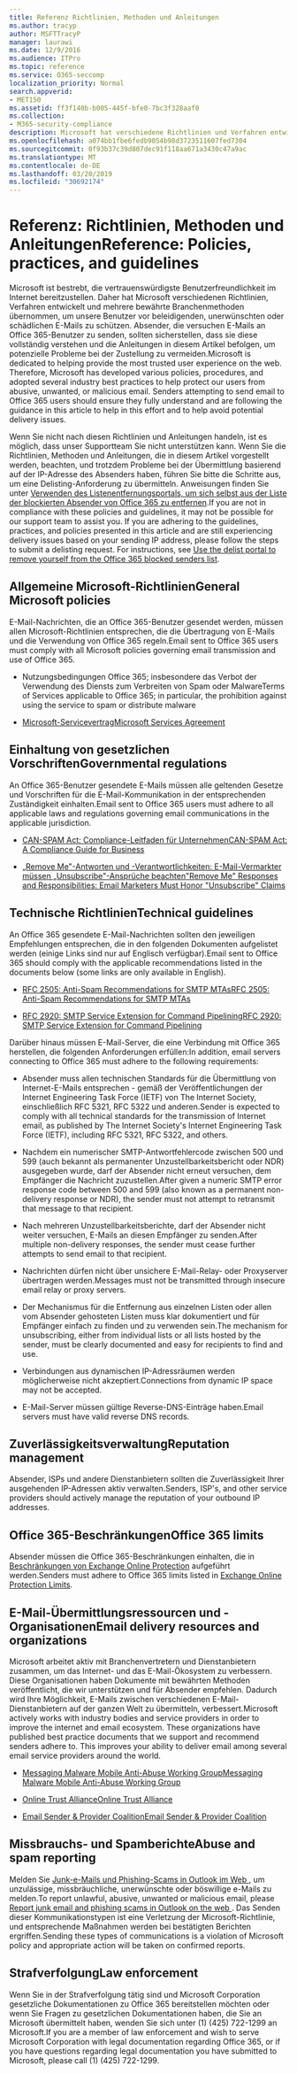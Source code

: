 ```yaml
---
title: Referenz Richtlinien, Methoden und Anleitungen
ms.author: tracyp
author: MSFTTracyP
manager: laurawi
ms.date: 12/9/2016
ms.audience: ITPro
ms.topic: reference
ms.service: O365-seccomp
localization_priority: Normal
search.appverid:
- MET150
ms.assetid: ff3f140b-b005-445f-bfe0-7bc3f328aaf0
ms.collection:
- M365-security-compliance
description: Microsoft hat verschiedene Richtlinien und Verfahren entwickelt und mehrere bewährte Methoden für die Branche eingeführt, um unsere Benutzer vor missbräuchlichen, unerwünschten oder böswilligen e-Mails zu schützen.
ms.openlocfilehash: a074bb1fbe6fedb9054b98d3723511607fed7304
ms.sourcegitcommit: 0f93b37c39d807dec91f118aa671a3430c47a9ac
ms.translationtype: MT
ms.contentlocale: de-DE
ms.lasthandoff: 03/20/2019
ms.locfileid: "30692174"
---
```

# <a name="reference-policies-practices-and-guidelines"></a><span data-ttu-id="05c52-103">Referenz: Richtlinien, Methoden und Anleitungen</span><span class="sxs-lookup"><span data-stu-id="05c52-103">Reference: Policies, practices, and guidelines</span></span>
  
<span data-ttu-id="05c52-p101">Microsoft ist bestrebt, die vertrauenswürdigste Benutzerfreundlichkeit im Internet bereitzustellen. Daher hat Microsoft verschiedenen Richtlinien, Verfahren entwickelt und mehrere bewährte Branchenmethoden übernommen, um unsere Benutzer vor beleidigenden, unerwünschten oder schädlichen E-Mails zu schützen. Absender, die versuchen E-Mails an Office 365-Benutzer zu senden, sollten sicherstellen, dass sie diese vollständig verstehen und die Anleitungen in diesem Artikel befolgen, um potenzielle Probleme bei der Zustellung zu vermeiden.</span><span class="sxs-lookup"><span data-stu-id="05c52-p101">Microsoft is dedicated to helping provide the most trusted user experience on the web. Therefore, Microsoft has developed various policies, procedures, and adopted several industry best practices to help protect our users from abusive, unwanted, or malicious email. Senders attempting to send email to Office 365 users should ensure they fully understand and are following the guidance in this article to help in this effort and to help avoid potential delivery issues.</span></span>
  
<span data-ttu-id="05c52-p102">Wenn Sie nicht nach diesen Richtlinien und Anleitungen handeln, ist es möglich, dass unser Supportteam Sie nicht unterstützen kann. Wenn Sie die Richtlinien, Methoden und Anleitungen, die in diesem Artikel vorgestellt werden, beachten, und trotzdem Probleme bei der Übermittlung basierend auf der IP-Adresse des Absenders haben, führen Sie bitte die Schritte aus, um eine Delisting-Anforderung zu übermitteln. Anweisungen finden Sie unter [Verwenden des Listenentfernungsportals, um sich selbst aus der Liste der blockierten Absender von Office 365 zu entfernen](use-the-delist-portal-to-remove-yourself-from-the-office-365-blocked-senders-lis.md).</span><span class="sxs-lookup"><span data-stu-id="05c52-p102">If you are not in compliance with these policies and guidelines, it may not be possible for our support team to assist you. If you are adhering to the guidelines, practices, and policies presented in this article and are still experiencing delivery issues based on your sending IP address, please follow the steps to submit a delisting request. For instructions, see [Use the delist portal to remove yourself from the Office 365 blocked senders list](use-the-delist-portal-to-remove-yourself-from-the-office-365-blocked-senders-lis.md).</span></span>
  
## <a name="general-microsoft-policies"></a><span data-ttu-id="05c52-110">Allgemeine Microsoft-Richtlinien</span><span class="sxs-lookup"><span data-stu-id="05c52-110">General Microsoft policies</span></span>
<span data-ttu-id="05c52-111"><a name="GenMsftPolicies"> </a></span><span class="sxs-lookup"><span data-stu-id="05c52-111"></span></span>

<span data-ttu-id="05c52-112">E-Mail-Nachrichten, die an Office 365-Benutzer gesendet werden, müssen allen Microsoft-Richtlinien entsprechen, die die Übertragung von E-Mails und die Verwendung von Office 365 regeln.</span><span class="sxs-lookup"><span data-stu-id="05c52-112">Email sent to Office 365 users must comply with all Microsoft policies governing email transmission and use of Office 365.</span></span>
  
- <span data-ttu-id="05c52-113">Nutzungsbedingungen Office 365; insbesondere das Verbot der Verwendung des Diensts zum Verbreiten von Spam oder Malware</span><span class="sxs-lookup"><span data-stu-id="05c52-113">Terms of Services applicable to Office 365; in particular, the prohibition against using the service to spam or distribute malware</span></span>
    
- [<span data-ttu-id="05c52-114">Microsoft-Servicevertrag</span><span class="sxs-lookup"><span data-stu-id="05c52-114">Microsoft Services Agreement</span></span>](https://www.microsoft.com/servicesagreement/)
    
## <a name="governmental-regulations"></a><span data-ttu-id="05c52-115">Einhaltung von gesetzlichen Vorschriften</span><span class="sxs-lookup"><span data-stu-id="05c52-115">Governmental regulations</span></span>
<span data-ttu-id="05c52-116"><a name="GovtRegulations"> </a></span><span class="sxs-lookup"><span data-stu-id="05c52-116"></span></span>

<span data-ttu-id="05c52-117">An Office 365-Benutzer gesendete E-Mails müssen alle geltenden Gesetze und Vorschriften für die E-Mail-Kommunikation in der entsprechenden Zuständigkeit einhalten.</span><span class="sxs-lookup"><span data-stu-id="05c52-117">Email sent to Office 365 users must adhere to all applicable laws and regulations governing email communications in the applicable jurisdiction.</span></span>
  
- [<span data-ttu-id="05c52-118">CAN-SPAM Act: Compliance-Leitfaden für Unternehmen</span><span class="sxs-lookup"><span data-stu-id="05c52-118">CAN-SPAM Act: A Compliance Guide for Business</span></span>](https://www.ftc.gov/tips-advice/business-center/guidance/can-spam-act-compliance-guide-business)
    
- [<span data-ttu-id="05c52-119">„Remove Me"-Antworten und -Verantwortlichkeiten: E-Mail-Vermarkter müssen „Unsubscribe"-Ansprüche beachten</span><span class="sxs-lookup"><span data-stu-id="05c52-119">"Remove Me" Responses and Responsibilities: Email Marketers Must Honor "Unsubscribe" Claims</span></span>](https://www.lawpublish.com/ftc-emai-marketers-unsubscribe-claims.mdl)
    
## <a name="technical-guidelines"></a><span data-ttu-id="05c52-120">Technische Richtlinien</span><span class="sxs-lookup"><span data-stu-id="05c52-120">Technical guidelines</span></span>
<span data-ttu-id="05c52-121"><a name="TechGuidelines"> </a></span><span class="sxs-lookup"><span data-stu-id="05c52-121"></span></span>

<span data-ttu-id="05c52-122">An Office 365 gesendete E-Mail-Nachrichten sollten den jeweiligen Empfehlungen entsprechen, die in den folgenden Dokumenten aufgelistet werden (einige Links sind nur auf Englisch verfügbar).</span><span class="sxs-lookup"><span data-stu-id="05c52-122">Email sent to Office 365 should comply with the applicable recommendations listed in the documents below (some links are only available in English).</span></span>
  
- [<span data-ttu-id="05c52-123">RFC 2505: Anti-Spam Recommendations for SMTP MTAs</span><span class="sxs-lookup"><span data-stu-id="05c52-123">RFC 2505: Anti-Spam Recommendations for SMTP MTAs</span></span>](https://www.ietf.org/rfc/rfc2505.txt)
    
- [<span data-ttu-id="05c52-124">RFC 2920: SMTP Service Extension for Command Pipelining</span><span class="sxs-lookup"><span data-stu-id="05c52-124">RFC 2920: SMTP Service Extension for Command Pipelining</span></span>](https://www.ietf.org/rfc/rfc2920.txt)
    
<span data-ttu-id="05c52-125">Darüber hinaus müssen E-Mail-Server, die eine Verbindung mit Office 365 herstellen, die folgenden Anforderungen erfüllen:</span><span class="sxs-lookup"><span data-stu-id="05c52-125">In addition, email servers connecting to Office 365 must adhere to the following requirements:</span></span>
  
- <span data-ttu-id="05c52-126">Absender muss allen technischen Standards für die Übermittlung von Internet-E-Mails entsprechen - gemäß der Veröffentlichungen der Internet Engineering Task Force (IETF) von The Internet Society, einschließlich RFC 5321, RFC 5322 und anderen.</span><span class="sxs-lookup"><span data-stu-id="05c52-126">Sender is expected to comply with all technical standards for the transmission of Internet email, as published by The Internet Society's Internet Engineering Task Force (IETF), including RFC 5321, RFC 5322, and others.</span></span> 
    
- <span data-ttu-id="05c52-127">Nachdem ein numerischer SMTP-Antwortfehlercode zwischen 500 und 599 (auch bekannt als permanenter Unzustellbarkeitsbericht oder NDR) ausgegeben wurde, darf der Absender nicht erneut versuchen, dem Empfänger die Nachricht zuzustellen.</span><span class="sxs-lookup"><span data-stu-id="05c52-127">After given a numeric SMTP error response code between 500 and 599 (also known as a permanent non-delivery response or NDR), the sender must not attempt to retransmit that message to that recipient.</span></span>
    
- <span data-ttu-id="05c52-128">Nach mehreren Unzustellbarkeitsberichte, darf der Absender nicht weiter versuchen, E-Mails an diesen Empfänger zu senden.</span><span class="sxs-lookup"><span data-stu-id="05c52-128">After multiple non-delivery responses, the sender must cease further attempts to send email to that recipient.</span></span>
    
- <span data-ttu-id="05c52-129">Nachrichten dürfen nicht über unsichere E-Mail-Relay- oder Proxyserver übertragen werden.</span><span class="sxs-lookup"><span data-stu-id="05c52-129">Messages must not be transmitted through insecure email relay or proxy servers.</span></span>
    
- <span data-ttu-id="05c52-130">Der Mechanismus für die Entfernung aus einzelnen Listen oder allen vom Absender gehosteten Listen muss klar dokumentiert und für Empfänger einfach zu finden und zu verwenden sein.</span><span class="sxs-lookup"><span data-stu-id="05c52-130">The mechanism for unsubscribing, either from individual lists or all lists hosted by the sender, must be clearly documented and easy for recipients to find and use.</span></span>
    
- <span data-ttu-id="05c52-131">Verbindungen aus dynamischen IP-Adressräumen werden möglicherweise nicht akzeptiert.</span><span class="sxs-lookup"><span data-stu-id="05c52-131">Connections from dynamic IP space may not be accepted.</span></span>
    
- <span data-ttu-id="05c52-132">E-Mail-Server müssen gültige Reverse-DNS-Einträge haben.</span><span class="sxs-lookup"><span data-stu-id="05c52-132">Email servers must have valid reverse DNS records.</span></span>
    
## <a name="reputation-management"></a><span data-ttu-id="05c52-133">Zuverlässigkeitsverwaltung</span><span class="sxs-lookup"><span data-stu-id="05c52-133">Reputation management</span></span>
<span data-ttu-id="05c52-134"><a name="RepManagement"> </a></span><span class="sxs-lookup"><span data-stu-id="05c52-134"></span></span>

<span data-ttu-id="05c52-135">Absender, ISPs und andere Dienstanbietern sollten die Zuverlässigkeit Ihrer ausgehenden IP-Adressen aktiv verwalten.</span><span class="sxs-lookup"><span data-stu-id="05c52-135">Senders, ISP's, and other service providers should actively manage the reputation of your outbound IP addresses.</span></span>
  
## <a name="office-365-limits"></a><span data-ttu-id="05c52-136">Office 365-Beschränkungen</span><span class="sxs-lookup"><span data-stu-id="05c52-136">Office 365 limits</span></span>
<span data-ttu-id="05c52-137"><a name="sectionSection4"> </a></span><span class="sxs-lookup"><span data-stu-id="05c52-137"></span></span>

<span data-ttu-id="05c52-138">Absender müssen die Office 365-Beschränkungen einhalten, die in [Beschränkungen von Exchange Online Protection](https://technet.microsoft.com/library/exchange-online-protection-limits.aspx) aufgeführt werden.</span><span class="sxs-lookup"><span data-stu-id="05c52-138">Senders must adhere to Office 365 limits listed in [Exchange Online Protection Limits](https://technet.microsoft.com/library/exchange-online-protection-limits.aspx).</span></span>
  
## <a name="email-delivery-resources-and-organizations"></a><span data-ttu-id="05c52-139">E-Mail-Übermittlungsressourcen und -Organisationen</span><span class="sxs-lookup"><span data-stu-id="05c52-139">Email delivery resources and organizations</span></span>
<span data-ttu-id="05c52-140"><a name="sectionSection5"> </a></span><span class="sxs-lookup"><span data-stu-id="05c52-140"></span></span>

<span data-ttu-id="05c52-p103">Microsoft arbeitet aktiv mit Branchenvertretern und Dienstanbietern zusammen, um das Internet- und das E-Mail-Ökosystem zu verbessern. Diese Organisationen haben Dokumente mit bewährten Methoden veröffentlicht, die wir unterstützen und für Absender empfehlen. Dadurch wird Ihre Möglichkeit, E-Mails zwischen verschiedenen E-Mail-Dienstanbietern auf der ganzen Welt zu übermitteln, verbessert.</span><span class="sxs-lookup"><span data-stu-id="05c52-p103">Microsoft actively works with industry bodies and service providers in order to improve the internet and email ecosystem. These organizations have published best practice documents that we support and recommend senders adhere to. This improves your ability to deliver email among several email service providers around the world.</span></span>
  
- [<span data-ttu-id="05c52-144">Messaging Malware Mobile Anti-Abuse Working Group</span><span class="sxs-lookup"><span data-stu-id="05c52-144">Messaging Malware Mobile Anti-Abuse Working Group</span></span>](https://www.m3aawg.org/)
    
- [<span data-ttu-id="05c52-145">Online Trust Alliance</span><span class="sxs-lookup"><span data-stu-id="05c52-145">Online Trust Alliance </span></span>](https://www.otalliance.org/resources)
    
- [<span data-ttu-id="05c52-146">Email Sender &amp; Provider Coalition</span><span class="sxs-lookup"><span data-stu-id="05c52-146">Email Sender &amp; Provider Coalition</span></span>](http://www.espcoalition.org/)
    
## <a name="abuse-and-spam-reporting"></a><span data-ttu-id="05c52-147">Missbrauchs- und Spamberichte</span><span class="sxs-lookup"><span data-stu-id="05c52-147">Abuse and spam reporting</span></span>
<span data-ttu-id="05c52-148"><a name="AbuseSpamReports"> </a></span><span class="sxs-lookup"><span data-stu-id="05c52-148"></span></span>

<span data-ttu-id="05c52-149">Melden Sie [Junk-e-Mails und Phishing-Scams in Outlook im Web ](report-junk-email-and-phishing-scams-in-outlook-on-the-web-eop.md), um unzulässige, missbräuchliche, unerwünschte oder böswillige e-Mails zu melden.</span><span class="sxs-lookup"><span data-stu-id="05c52-149">To report unlawful, abusive, unwanted or malicious email, please [Report junk email and phishing scams in Outlook on the web ](report-junk-email-and-phishing-scams-in-outlook-on-the-web-eop.md).</span></span> <span data-ttu-id="05c52-150">Das Senden dieser Kommunikationstypen ist eine Verletzung der Microsoft-Richtlinie, und entsprechende Maßnahmen werden bei bestätigten Berichten ergriffen.</span><span class="sxs-lookup"><span data-stu-id="05c52-150">Sending these types of communications is a violation of Microsoft policy and appropriate action will be taken on confirmed reports.</span></span>
  
## <a name="law-enforcement"></a><span data-ttu-id="05c52-151">Strafverfolgung</span><span class="sxs-lookup"><span data-stu-id="05c52-151">Law enforcement</span></span>
<span data-ttu-id="05c52-152"><a name="sectionSection7"> </a></span><span class="sxs-lookup"><span data-stu-id="05c52-152"></span></span>

<span data-ttu-id="05c52-153">Wenn Sie in der Strafverfolgung tätig sind und Microsoft Corporation gesetzliche Dokumentationen zu Office 365 bereitstellen möchten oder wenn Sie Fragen zu gesetzlichen Dokumentationen haben, die Sie an Microsoft übermittelt haben, wenden Sie sich unter (1) (425) 722-1299 an Microsoft.</span><span class="sxs-lookup"><span data-stu-id="05c52-153">If you are a member of law enforcement and wish to serve Microsoft Corporation with legal documentation regarding Office 365, or if you have questions regarding legal documentation you have submitted to Microsoft, please call (1) (425) 722-1299.</span></span>
  

